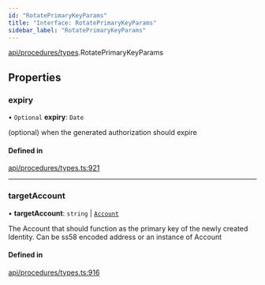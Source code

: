 ```yaml
---
id: "RotatePrimaryKeyParams"
title: "Interface: RotatePrimaryKeyParams"
sidebar_label: "RotatePrimaryKeyParams"
---
```


[api/procedures/types](../../../../../modules/API/Procedures/Types/Types.md).RotatePrimaryKeyParams

## Properties

### expiry

• `Optional` **expiry**: `Date`

(optional) when the generated authorization should expire

#### Defined in

[api/procedures/types.ts:921](https://github.com/PolymeshAssociation/polymesh-sdk/blob/8a9e72221/src/api/procedures/types.ts#L921)

___

### targetAccount

• **targetAccount**: `string` \| [`Account`](../../../../../classes/API/Entities/Account/Account.md)

The Account that should function as the primary key of the newly created Identity. Can be ss58 encoded address or an instance of Account

#### Defined in

[api/procedures/types.ts:916](https://github.com/PolymeshAssociation/polymesh-sdk/blob/8a9e72221/src/api/procedures/types.ts#L916)
